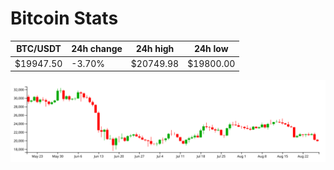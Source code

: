# Bitcoin Stats

BTC/USDT|24h change|24h high|24h low|
|---|---|---|---|
|$19947.50|-3.70%|$20749.98|$19800.00|

<img src="./chart.svg">
